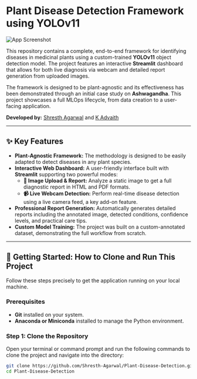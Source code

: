 # Plant Disease Detection Framework using YOLOv11

![App Screenshot]("image.png")

This repository contains a complete, end-to-end framework for identifying diseases in medicinal plants using a custom-trained **YOLOv11** object detection model. The project features an interactive **Streamlit** dashboard that allows for both live diagnosis via webcam and detailed report generation from uploaded images.

The framework is designed to be plant-agnostic and its effectiveness has been demonstrated through an initial case study on **Ashwagandha**. This project showcases a full MLOps lifecycle, from data creation to a user-facing application.

**Developed by:** [Shresth Agarwal](https://github.com/Shresth-Agarwal) and [K Advaith](https://github.com/KambhampatiAdvaith)

---

## ✨ Key Features

- **Plant-Agnostic Framework:** The methodology is designed to be easily adapted to detect diseases in any plant species.
- **Interactive Web Dashboard:** A user-friendly interface built with **Streamlit** supporting two powerful modes:
    - **📁 Image Upload & Report:** Analyze a static image to get a full diagnostic report in HTML and PDF formats.
    - **📹 Live Webcam Detection:** Perform real-time disease detection using a live camera feed, a key add-on feature.
- **Professional Report Generation:** Automatically generates detailed reports including the annotated image, detected conditions, confidence levels, and practical care tips.
- **Custom Model Training:** The project was built on a custom-annotated dataset, demonstrating the full workflow from scratch.

---

## 🚀 Getting Started: How to Clone and Run This Project

Follow these steps precisely to get the application running on your local machine.

### Prerequisites
- **Git** installed on your system.
- **Anaconda or Miniconda** installed to manage the Python environment.

### Step 1: Clone the Repository
Open your terminal or command prompt and run the following commands to clone the project and navigate into the directory:
```bash
git clone https://github.com/Shresth-Agarwal/Plant-Disease-Detection.git
cd Plant-Disease-Detection
